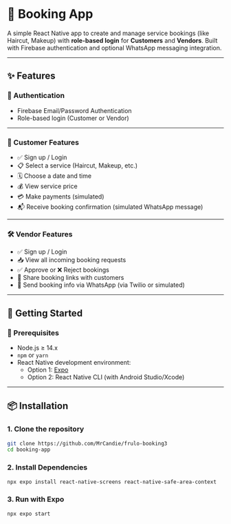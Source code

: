 # 📅 Booking App

A simple React Native app to create and manage service bookings (like Haircut, Makeup) with **role-based login** for **Customers** and **Vendors**. Built with Firebase authentication and optional WhatsApp messaging integration.

---

## ✨ Features

### 🔐 Authentication

- Firebase Email/Password Authentication
- Role-based login (Customer or Vendor)

---

### 👥 Customer Features

- ✅ Sign up / Login
- 📋 Select a service (Haircut, Makeup, etc.)
- 🗓 Choose a date and time
- 💰 View service price
- 💳 Make payments (simulated)
- 📬 Receive booking confirmation (simulated WhatsApp message)

---

### 🛠 Vendor Features

- ✅ Sign up / Login
- 📥 View all incoming booking requests
- ✅ Approve or ❌ Reject bookings
- 🔗 Share booking links with customers
- 💬 Send booking info via WhatsApp (via Twilio or simulated)

---

## 🚀 Getting Started

### 🔧 Prerequisites

- Node.js ≥ 14.x
- `npm` or `yarn`
- React Native development environment:
  - Option 1: [Expo](https://docs.expo.dev/get-started/installation/)
  - Option 2: React Native CLI (with Android Studio/Xcode)

---

## 📦 Installation

### 1. Clone the repository

```bash
git clone https://github.com/MrCandie/frulo-booking3
cd booking-app
```

### 2. Install Dependencies

```bash
npx expo install react-native-screens react-native-safe-area-context
```

### 3. Run with Expo

```bash
npx expo start
```
